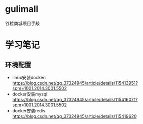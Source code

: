 # gulimall
谷粒商城项目手敲
# 学习笔记
## 环境配置
- linux安装docker:
https://blog.csdn.net/qq_37324945/article/details/115413951?spm=1001.2014.3001.5502
- docker安装mysql
https://blog.csdn.net/qq_37324945/article/details/115416071?spm=1001.2014.3001.5502
- docker安装redis
https://blog.csdn.net/qq_37324945/article/details/115419620